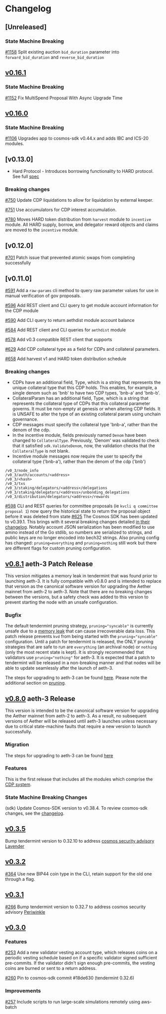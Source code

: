 <!--
Guiding Principles:

Changelogs are for humans, not machines.
There should be an entry for every single version.
The same types of changes should be grouped.
Versions and sections should be linkable.
The latest version comes first.
The release date of each version is displayed.
Mention whether you follow Semantic Versioning.

Usage:

Change log entries are to be added to the Unreleased section under the
appropriate stanza (see below). Each entry should ideally include a tag and
the Github issue reference in the following format:

* (<tag>) \#<issue-number> message

The issue numbers will later be link-ified during the release process so you do
not have to worry about including a link manually, but you can if you wish.

Types of changes (Stanzas):

"Features" for new features.
"Improvements" for changes in existing functionality.
"Deprecated" for soon-to-be removed features.
"Bug Fixes" for any bug fixes.
"Client Breaking" for breaking CLI commands and REST routes.
"State Machine Breaking" for breaking the AppState

Ref: https://keepachangelog.com/en/1.0.0/
-->

# Changelog

## [Unreleased]

### State Machine Breaking
[\#1158](https://github.com/mokitanetwork/aether/pull/1158) Split existing auction `bid_duration` parameter into `forward_bid_duration` and `reverse_bid_duration`

## [v0.16.1](https://github.com/mokitanetwork/aether/releases/tag/v0.16.1)

### State Machine Breaking

[\#1152](https://github.com/mokitanetwork/aether/pull/1152) Fix MultiSpend Proposal With Async Upgrade Time 

## [v0.16.0](https://github.com/mokitanetwork/aether/releases/tag/v0.16.0)

### State Machine Breaking
[\#1106](https://github.com/mokitanetwork/aether/pull/1106) Upgrades app to cosmos-sdk v0.44.x and adds IBC and ICS-20 modules. 

## [v0.13.0]

* Hard Protocol - Introduces borrowing functionality to HARD protocol. See full [spec](https://github.com/mokitanetwork/aether/tree/master/x/hard/spec)

### Breaking changes

[\#750](https://github.com/mokitanetwork/aether/pull/750) Update CDP liquidations to allow for liquidation by external keeper.

[\#751](https://github.com/mokitanetwork/aether/pull/751) Use accumulators for CDP interest accumulation.

[\#780](https://github.com/mokitanetwork/aether/pull/780) Moves HARD token distribution from `harvest` module to `incentive` module. All HARD supply, borrow, and delegator reward objects and claims are moved to the `incentive` module.



## [v0.12.0]

[\#701](https://github.com/mokitanetwork/aether/pull/701) Patch issue that prevented atomic swaps from completing successfully
## [v0.11.0]

[\#591](https://github.com/mokitanetwork/aether/pull/591) Add a `raw-params` cli method to query raw parameter values for use in manual verification of gov proposals.

[\#596](https://github.com/mokitanetwork/aether/pull/596) Add REST client and CLI query to get module account information for the CDP module

[\#590](https://github.com/mokitanetwork/aether/pull/590) Add CLI query to return aethdist module account balance

[\#584](https://github.com/mokitanetwork/aether/pulls/584) Add REST client and CLI queries for `aethdist` module

[\#578](https://github.com/mokitanetwork/aether/pulls/578) Add v0.3 compatible REST client that supports

[\#629](https://github.com/mokitanetwork/aether/pulls/629) Add CDP collateral type as a field for CDPs and collateral parameters.

[\#658](https://github.com/mokitanetwork/aether/pulls/658) Add harvest v1 and HARD token distribution schedule

### Breaking changes

* CDPs have an additional field, Type, which is a string that represents the unique collateral type that this CDP holds. This enables, for example, a single denom such as 'bnb' to have two CDP types, 'bnb-a' and 'bnb-b'.
* CollateralParam has an additional field, Type, which is a string that represents the collateral type of CDPs that this collateral parameter governs. It must be non-empty at genesis or when altering CDP fields. It is UNSAFE to alter the type of an existing collateral param using unchain governance.
* CDP messages must specify the collateral type 'bnb-a', rather than the denom of the cdp.
* In the incentive module, fields previously named `Denom` have been changed to `CollateralType`. Previously, 'Denom' was validated to check that it satisfied `sdk.ValidateDenom`, now, the validation checks that the `CollateralType` is not blank.
* Incentive module messages now require the user to specify the collateral type ('bnb-a'), rather than the denom of the cdp ('bnb')

```plaintext
/v0_3/node_info
/v0_3/auth/accounts/<address>
/v0_3/<hash>
/v0_3/txs
/v0_3/staking/delegators/<address>/delegations
/v0_3/staking/delegators/<address>/unbonding_delegations
/v0_3/distribution/delegators/<address>/rewards
```

[\#598](https://github.com/mokitanetwork/aether/pulls/598) CLI and REST queries for committee proposals (ie `kvcli q committee proposal 1`) now query the historical state to return the proposal object before it was deleted from state
[\#625](https://github.com/mokitanetwork/aether/pull/625) The Cosmos SDK has been updated to v0.39.1. This brings with it several breaking changes detailed [in their changelog](https://github.com/cosmos/cosmos-sdk/blob/v0.39.1/CHANGELOG.md). Notably account JSON serialization has been modified to use amino instead of the Go stdlib, so numbers are serialized to strings, and public keys are no longer encoded into bech32 strings. Also pruning config has changed: `pruning=everything` and `pruning=nothing` still work but there are different flags for custom pruning configuration.

## [v0.8.1](https://github.com/mokitanetwork/aether/releases/tag/v0.8.1) aeth-3 Patch Release

This version mitigates a memory leak in tendermint that was found prior to launching aeth-3. It is fully compatible with v0.8.0 and is intended to replace that version as the canonical software version for upgrading the Aether mainnet from aeth-2 to aeth-3. Note that there are no breaking changes between the versions, but a safety check was added to this version to prevent starting the node with an unsafe configuration.

### Bugfix

The default tendermint pruning strategy, `pruning="syncable"` is currently unsafe due to a [memory leak](https://github.com/tendermint/iavl/issues/256) that can cause irrecoverable data loss. This patch release prevents `kvd` from being started with the `pruning="syncable"` configuration. Until a patch for tendermint is released, the ONLY pruning strategies that are safe to run are `everything` (an archival node) or `nothing` (only the most recent state is kept). It is strongly recommended that validators use `pruning="nothing"` for aeth-3. It is expected that a patch to tendermint will be released in a non-breaking manner and that nodes will be able to update seamlessly after the launch of aeth-3.

The steps for upgrading to aeth-3 can be found [here](https://github.com/mokitanetwork/aether/blob/v0.10.0/contrib/aeth-3/migration.md). Please note the additional section on [pruning](https://github.com/mokitanetwork/aether/blob/v0.10.0/contrib/aeth-3/migration.md#Pruning).

## [v0.8.0](https://github.com/mokitanetwork/aether/releases/tag/v0.8.0) aeth-3 Release

This version is intended to be the canonical software version for upgrading the Aether mainnet from aeth-2 to aeth-3. As a result, no subsequent versions of Aether will be released until aeth-3 launches unless necessary due to critical state-machine faults that require a new version to launch successfully.

### Migration

The steps for upgrading to aeth-3 can be found [here](https://github.com/mokitanetwork/aether/blob/v0.10.0/contrib/aeth-3/migration.md)

### Features

This is the first release that includes all the modules which comprise the [CDP system](https://docs.aeth.io/).

### State Machine Breaking Changes

(sdk) Update Cosmos-SDK version to v0.38.4. To review cosmos-sdk changes, see the [changelog](https://github.com/cosmos/cosmos-sdk/blob/v0.38.4/CHANGELOG.md).


## [v0.3.5](https://github.com/mokitanetwork/aether/releases/tag/v0.3.5)

Bump tendermint version to 0.32.10 to address [cosmos security advisory Lavender](https://forum.cosmos.network/t/cosmos-mainnet-security-advisory-lavender/3511)

## [v0.3.2](https://github.com/mokitanetwork/aether/releases/tag/v0.3.2)

[\#364](https://github.com/mokitanetwork/aether/pulls/364)  Use new BIP44 coin type in the CLI, retain support for the old one through a flag.

## [v0.3.1](https://github.com/mokitanetwork/aether/releases/tag/v0.3.1)

[\#266](https://github.com/mokitanetwork/aether/pulls/266) Bump tendermint version to 0.32.7 to address cosmos security advisory [Periwinkle](https://forum.cosmos.network/t/cosmos-mainnet-security-advisory-periwinkle/2911)

## [v0.3.0](https://github.com/mokitanetwork/aether/releases/tag/v0.3.0)

### Features

[\#253](https://github.com/mokitanetwork/aether/pulls/253) Add a new validator vesting account type, which releases coins on a periodic vesting schedule based on if a specific validator signed sufficient pre-commits. If the validator didn't sign enough pre-commits, the vesting coins are burned or sent to a return address.

[\#260](https://github.com/mokitanetwork/aether/pulls/260) Pin to cosmos-sdk commit #18de630 (tendermint 0.32.6)

### Improvements

[\#257](https://github.com/mokitanetwork/aether/pulls/257) Include scripts to run large-scale simulations remotely using aws-batch
